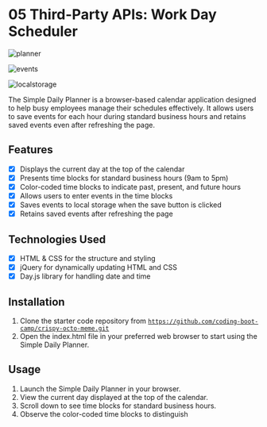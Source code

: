 # 05 Third-Party APIs: Work Day Scheduler

![planner](screenshots/simpledailyplanner.png)

![events](screenshots/simpledailyplanner1.png)

![localstorage](screenshots/simpledailyplanner-localstorage.png)

The Simple Daily Planner is a browser-based calendar application designed to help busy employees manage their schedules effectively. It allows users to save events for each hour during standard business hours and retains saved events even after refreshing the page.

## Features

- [x] Displays the current day at the top of the calendar
- [x] Presents time blocks for standard business hours (9am to 5pm)
- [x] Color-coded time blocks to indicate past, present, and future hours
- [x] Allows users to enter events in the time blocks
- [x] Saves events to local storage when the save button is clicked
- [x] Retains saved events after refreshing the page

## Technologies Used

- [x] HTML & CSS for the structure and styling
- [x] jQuery for dynamically updating HTML and CSS
- [x] Day.js library for handling date and time

## Installation

1. Clone the starter code repository from [`https://github.com/coding-boot-camp/crispy-octo-meme.git`](https://github.com/coding-boot-camp/crispy-octo-meme.git)
2. Open the index.html file in your preferred web browser to start using the Simple Daily Planner.

## Usage

1. Launch the Simple Daily Planner in your browser.
2. View the current day displayed at the top of the calendar.
3. Scroll down to see time blocks for standard business hours.
4. Observe the color-coded time blocks to distinguish
